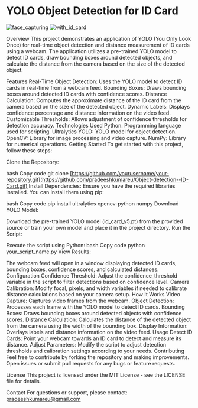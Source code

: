 # YOLO Object Detection for ID Card
![face_capturing](https://github.com/user-attachments/assets/53d8452a-93cf-454e-913e-ed8d86301ff3)
![with_id_card](https://github.com/user-attachments/assets/3ca65788-4df6-4071-ae1b-71b34df620fc)

Overview
This project demonstrates an application of YOLO (You Only Look Once) for real-time object detection and distance measurement of ID cards using a webcam. The application utilizes a pre-trained YOLO model to detect ID cards, draw bounding boxes around detected objects, and calculate the distance from the camera based on the size of the detected object.

Features
Real-Time Object Detection: Uses the YOLO model to detect ID cards in real-time from a webcam feed.
Bounding Boxes: Draws bounding boxes around detected ID cards with confidence scores.
Distance Calculation: Computes the approximate distance of the ID card from the camera based on the size of the detected object.
Dynamic Labels: Displays confidence percentage and distance information on the video feed.
Customizable Thresholds: Allows adjustment of confidence thresholds for detection accuracy.
Technologies Used
Python: Programming language used for scripting.
Ultralytics YOLO: YOLO model for object detection.
OpenCV: Library for image processing and video capture.
NumPy: Library for numerical operations.
Getting Started
To get started with this project, follow these steps:

Clone the Repository:

bash
Copy code
git clone [https://github.com/yourusername/your-repository.git](https://github.com/pradeeshkumareu/Object-detection--ID-Card.git)
Install Dependencies:
Ensure you have the required libraries installed. You can install them using pip:

bash
Copy code
pip install ultralytics opencv-python numpy
Download YOLO Model:

Download the pre-trained YOLO model (id_card_v5.pt) from the provided source or train your own model and place it in the project directory.
Run the Script:

Execute the script using Python:
bash
Copy code
python your_script_name.py
View Results:

The webcam feed will open in a window displaying detected ID cards, bounding boxes, confidence scores, and calculated distances.
Configuration
Confidence Threshold: Adjust the confidence_threshold variable in the script to filter detections based on confidence level.
Camera Calibration: Modify focal, pixels, and width variables if needed to calibrate distance calculations based on your camera setup.
How It Works
Video Capture: Captures video frames from the webcam.
Object Detection: Processes each frame with the YOLO model to detect ID cards.
Bounding Boxes: Draws bounding boxes around detected objects with confidence scores.
Distance Calculation: Calculates the distance of the detected object from the camera using the width of the bounding box.
Display Information: Overlays labels and distance information on the video feed.
Usage
Detect ID Cards: Point your webcam towards an ID card to detect and measure its distance.
Adjust Parameters: Modify the script to adjust detection thresholds and calibration settings according to your needs.
Contributing
Feel free to contribute by forking the repository and making improvements. Open issues or submit pull requests for any bugs or feature requests.

License
This project is licensed under the MIT License - see the LICENSE file for details.

Contact
For questions or support, please contact: pradeeshkumareu@gmail.com

